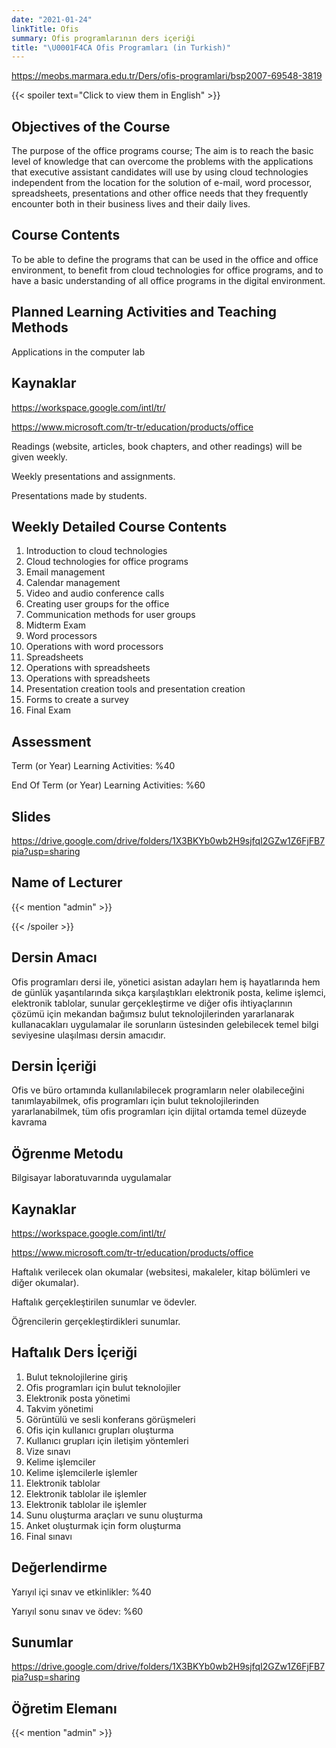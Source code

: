```yaml
---
date: "2021-01-24"
linkTitle: Ofis
summary: Ofis programlarının ders içeriği
title: "\U0001F4CA Ofis Programları (in Turkish)"
---
```

https://meobs.marmara.edu.tr/Ders/ofis-programlari/bsp2007-69548-3819

{{< spoiler text="Click to view them in English" >}}

## Objectives of the Course

The purpose of the office programs course; The aim is to reach the basic level of knowledge that can overcome the problems with the applications that executive assistant candidates will use by using cloud technologies independent from the location for the solution of e-mail, word processor, spreadsheets, presentations and other office needs that they frequently encounter both in their business lives and their daily lives.

## Course Contents

To be able to define the programs that can be used in the office and office environment, to benefit from cloud technologies for office programs, and to have a basic understanding of all office programs in the digital environment.

## Planned Learning Activities and Teaching Methods

Applications in the computer lab

## Kaynaklar 

https://workspace.google.com/intl/tr/

https://www.microsoft.com/tr-tr/education/products/office

Readings (website, articles, book chapters, and other readings) will be given weekly. 

Weekly presentations and assignments. 

Presentations made by students.


## Weekly Detailed Course Contents

1. Introduction to cloud technologies
2. Cloud technologies for office programs
3. Email management
4. Calendar management
5. Video and audio conference calls
6. Creating user groups for the office
7. Communication methods for user groups
8. Midterm Exam
9. Word processors
10. Operations with word processors
11. Spreadsheets
12. Operations with spreadsheets
13. Operations with spreadsheets
14. Presentation creation tools and presentation creation
15. Forms to create a survey
16. Final Exam

## Assessment

Term (or Year) Learning Activities: %40

End Of Term (or Year) Learning Activities: %60

## Slides

https://drive.google.com/drive/folders/1X3BKYb0wb2H9sjfqI2GZw1Z6FjFB7pia?usp=sharing


## Name of Lecturer

{{< mention "admin" >}}

{{< /spoiler >}}


## Dersin Amacı 

Ofis programları dersi ile, yönetici asistan adayları hem iş hayatlarında hem de günlük yaşantılarında sıkça karşılaştıkları elektronik posta, kelime işlemci, elektronik tablolar, sunular gerçekleştirme ve diğer ofis ihtiyaçlarının çözümü için mekandan bağımsız bulut teknolojilerinden yararlanarak kullanacakları uygulamalar ile sorunların üstesinden gelebilecek temel bilgi seviyesine ulaşılması dersin amacıdır. 

## Dersin İçeriği

Ofis ve büro ortamında kullanılabilecek programların neler olabileceğini tanımlayabilmek, ofis programları için bulut teknolojilerinden yararlanabilmek, tüm ofis programları için dijital ortamda temel düzeyde kavrama  

## Öğrenme Metodu

Bilgisayar laboratuvarında uygulamalar

## Kaynaklar 

https://workspace.google.com/intl/tr/

https://www.microsoft.com/tr-tr/education/products/office

Haftalık verilecek olan okumalar (websitesi, makaleler, kitap bölümleri ve diğer okumalar).

Haftalık gerçekleştirilen sunumlar ve ödevler.

Öğrencilerin gerçekleştirdikleri sunumlar.


## Haftalık Ders İçeriği 

1. Bulut teknolojilerine giriş  
2. Ofis programları için bulut teknolojiler  
3. Elektronik posta yönetimi  
4. Takvim yönetimi  
5. Görüntülü ve sesli konferans görüşmeleri  
6. Ofis için kullanıcı grupları oluşturma
7. Kullanıcı grupları için iletişim yöntemleri  
8. Vize sınavı
9. Kelime işlemciler  
10. Kelime işlemcilerle işlemler  
11. Elektronik tablolar  
12. Elektronik tablolar ile işlemler   
13. Elektronik tablolar ile işlemler   
14. Sunu oluşturma araçları ve sunu oluşturma  
15. Anket oluşturmak için form oluşturma  
16. Final sınavı

## Değerlendirme

Yarıyıl içi sınav ve etkinlikler: %40

Yarıyıl sonu sınav ve ödev: %60

## Sunumlar

https://drive.google.com/drive/folders/1X3BKYb0wb2H9sjfqI2GZw1Z6FjFB7pia?usp=sharing


## Öğretim Elemanı

{{< mention "admin" >}}
